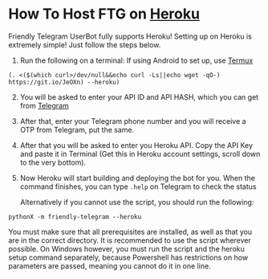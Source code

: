 # How To Host FTG on [Heroku](https://www.heroku.com)

Friendly Telegram UserBot fully supports Heroku!
Setting up on Heroku is extremely simple! Just follow the steps below.

1. Run the following on a terminal:
   If using Android to set up, use [Termux](https://play.google.com/store/apps/details?id=com.termux)
```
(. <($(which curl>/dev/null&&echo curl -Ls||echo wget -qO-) https://git.io/JeOXn) --heroku)
```

2. You will be asked to enter your API ID and API HASH, which you can get from [Telegram](https://my.telegram.org) 

3. After that, enter your Telegram phone number and you will receive a OTP from Telegram, put the same.

4. After that you will be asked to enter you Heroku API. Copy the API Key and paste it in Terminal
   (Get this in Heroku account settings, scroll down to the very bottom). 

5. Now Heroku will start building and deploying the bot for you. When the command finishes, you can type `.help` on Telegram to check the status

   Alternatively if you cannot use the script, you should run the following:
```
pythonX -m friendly-telegram --heroku
```
   You must make sure that all prerequisites are installed, as well as that you are in the correct directory. It is recommended to use the script wherever possible. 
   On Windows however, you must run the script and the heroku setup command separately, because Powershell has restrictions on how parameters are passed, meaning you cannot do it in one line.

